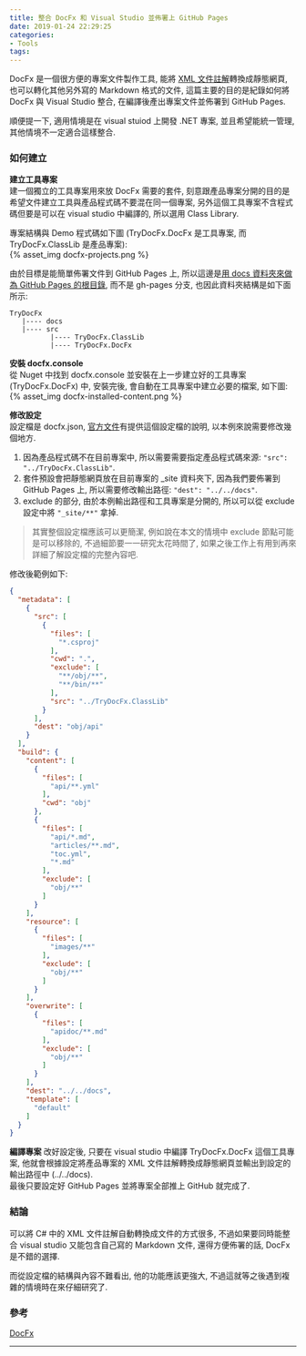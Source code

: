 ```yaml
---
title: 整合 DocFx 和 Visual Studio 並佈署上 GitHub Pages
date: 2019-01-24 22:29:25
categories:
- Tools
tags:
---
```


DocFx 是一個很方便的專案文件製作工具, 能將 [XML 文件註解](https://docs.microsoft.com/zh-tw/dotnet/csharp/programming-guide/xmldoc/xml-documentation-comments)轉換成靜態網頁, 也可以轉化其他另外寫的 Markdown 格式的文件, 這篇主要的目的是紀錄如何將 DocFx 與 Visual Studio 整合, 在編譯後產出專案文件並佈署到 GitHub Pages.  

順便提一下, 適用情境是在 visual stuiod 上開發 .NET 專案, 並且希望能統一管理, 其他情境不一定適合這樣整合.  

<!--more-->

### 如何建立
**建立工具專案**  
建一個獨立的工具專案用來放 DocFx 需要的套件, 刻意跟產品專案分開的目的是希望文件建立工具與產品程式碼不要混在同一個專案, 另外這個工具專案不含程式碼但要是可以在 visual studio 中編譯的, 所以選用 Class Library.  

專案結構與 Demo 程式碼如下圖 (TryDocFx.DocFx 是工具專案, 而 TryDocFx.ClassLib 是產品專案):  
 {% asset_img docfx-projects.png %}  

由於目標是能簡單佈署文件到 GitHub Pages 上, 所以這邊是[用 docs 資料夾來做為 GitHub Pages 的根目錄](https://help.github.com/articles/configuring-a-publishing-source-for-github-pages/), 而不是 gh-pages 分支, 也因此資料夾結構是如下面所示: 

 ```
TryDocFx
    |---- docs
    |---- src
           |---- TryDocFx.ClassLib
           |---- TryDocFx.DocFx
```

**安裝 docfx.console**  
從 Nuget 中找到 docfx.console 並安裝在上一步建立好的工具專案 (TryDocFx.DocFx) 中, 安裝完後, 會自動在工具專案中建立必要的檔案, 如下圖:  
 {% asset_img docfx-installed-content.png %}  

**修改設定**  
設定檔是 docfx.json, [官方文件](https://dotnet.github.io/docfx/tutorial/docfx.exe_user_manual.html#3-docfxjson-format)有提供這個設定檔的說明, 以本例來說需要修改幾個地方.  

1. 因為產品程式碼不在目前專案中, 所以需要需要指定產品程式碼來源: `"src": "../TryDocFx.ClassLib"`.  
2. 套件預設會把靜態網頁放在目前專案的 _site 資料夾下, 因為我們要佈署到 GitHub Pages 上, 所以需要修改輸出路徑: `"dest": "../../docs"`.  
3. exclude 的部分, 由於本例輸出路徑和工具專案是分開的, 所以可以從 exclude 設定中將 `"_site/**"` 拿掉. 

> 其實整個設定檔應該可以更簡潔, 例如說在本文的情境中 exclude 節點可能是可以移除的, 不過細節要一一研究太花時間了, 如果之後工作上有用到再來詳細了解設定檔的完整內容吧.  

修改後範例如下:
``` json
{
  "metadata": [
    {
      "src": [
        {
          "files": [
            "*.csproj"
          ],
          "cwd": ".",
          "exclude": [
            "**/obj/**",
            "**/bin/**"
          ],
          "src": "../TryDocFx.ClassLib"
        }
      ],
      "dest": "obj/api"
    }
  ],
  "build": {
    "content": [
      {
        "files": [
          "api/**.yml"
        ],
        "cwd": "obj"
      },
      {
        "files": [
          "api/*.md",
          "articles/**.md",
          "toc.yml",
          "*.md"
        ],
        "exclude": [
          "obj/**" 
        ]
      }
    ],
    "resource": [
      {
        "files": [
          "images/**"
        ],
        "exclude": [
          "obj/**"
        ]
      }
    ],
    "overwrite": [
      {
        "files": [
          "apidoc/**.md"
        ],
        "exclude": [
          "obj/**"
        ]
      }
    ],
    "dest": "../../docs",
    "template": [
      "default"
    ]
  }
}
```

**編譯專案**
改好設定後, 只要在 visual studio 中編譯 TryDocFx.DocFx 這個工具專案, 他就會根據設定將產品專案的 XML 文件註解轉換成靜態網頁並輸出到設定的輸出路徑中 (../../docs).  
最後只要設定好 GitHub Pages 並將專案全部推上 GitHub 就完成了.  

### 結論
可以將 C# 中的 XML 文件註解自動轉換成文件的方式很多, 不過如果要同時能整合 visual studio 又能包含自己寫的 Markdown 文件, 還得方便佈署的話, DocFx 是不錯的選擇.  

而從設定檔的結構與內容不難看出, 他的功能應該更強大, 不過這就等之後遇到複雜的情境時在來仔細研究了.  

### 參考
[DocFx](https://dotnet.github.io/docfx/index.html)

---